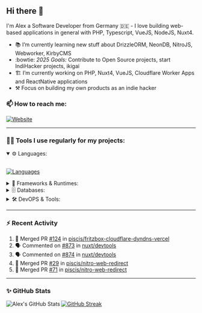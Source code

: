 ## Hi there :wave:

I'm Alex a Software Developer from Germany 🇩🇪 - I love building web-based applications in general with PHP, Typescript, VueJS, NodeJS, Nuxt4.

- :books: I’m currently learning new stuff about DrizzleORM, NeonDB, NitroJS, Webworker, KirbyCMS
- :bowtie: *2025 Goals:* Contribute to Open Source projects, start IndiHacker projects, ikigai
- :building_construction: I’m currently working on PHP, Nuxt4, VueJS, Cloudflare Worker Apps and ReactNative applications
- ⚒️ Focus on building my own products as an indie hacker

### 📫 How to reach me:

[![Website](https://img.shields.io/website?label=piscis.dev&style=for-the-badge&url=https://piscis.dev)](https://piscis.dev)

---
### 👨‍💻 Tools I use regularly for my projects:

<details open>
<summary>⚙️ Languages:</summary>
<br>

[![Languages](https://skillicons.dev/icons?i=php,js,ts,sass,css,workers&perline=6)](https://github.com/piscis/)
</details>

<details>
<summary>🤖 Frameworks & Runtimes:</summary>
<br>

[![Frameworks & Runtimes](https://skillicons.dev/icons?i=wordpress,vue,nestjs,nuxtjs,vite,prisma,nodejs,react&perline=6)](https://github.com/piscis/)
</details>


<details>
<summary>🗄️ Databases:</summary>
<br>

[![Databases](https://skillicons.dev/icons?i=mysql,mongodb,redis&perline=6)](https://github.com/piscis/)
</details>

<details>
<summary>🛠️ DevOPS & Tools:</summary>
<br>

[![DevOPS & Tools](https://skillicons.dev/icons?i=bash,docker,git,gitlab,github,cloudflare,vscode&perline=6)](https://github.com/piscis/)
</details>

----

### :zap: Recent Activity

<!--START_SECTION:activity-->
1. 🎉 Merged PR [#124](https://github.com/piscis/fritzbox-cloudflare-dyndns-vercel/pull/124) in [piscis/fritzbox-cloudflare-dyndns-vercel](https://github.com/piscis/fritzbox-cloudflare-dyndns-vercel)
2. 🗣 Commented on [#873](https://github.com/nuxt/devtools/issues/873#issuecomment-3025166869) in [nuxt/devtools](https://github.com/nuxt/devtools)
3. 🗣 Commented on [#874](https://github.com/nuxt/devtools/issues/874#issuecomment-3025164412) in [nuxt/devtools](https://github.com/nuxt/devtools)
4. 🎉 Merged PR [#29](https://github.com/piscis/nitro-web-redirect/pull/29) in [piscis/nitro-web-redirect](https://github.com/piscis/nitro-web-redirect)
5. 🎉 Merged PR [#71](https://github.com/piscis/nitro-web-redirect/pull/71) in [piscis/nitro-web-redirect](https://github.com/piscis/nitro-web-redirect)
<!--END_SECTION:activity-->

----

### ✨ GitHub Stats
  <img align="left" alt="Alex's GitHub Stats" src="https://github-readme-stats.pirsig.net/?username=piscis&show_icons=true&hide_border=true&count_private=true&show_icons=true" />

[![GitHub Streak](https://github-readme-streak-stats.pirsig.net/?user=piscis&theme=light&card_width=380)](https://github.com/piscis)

[website]: https://piscis.dev
